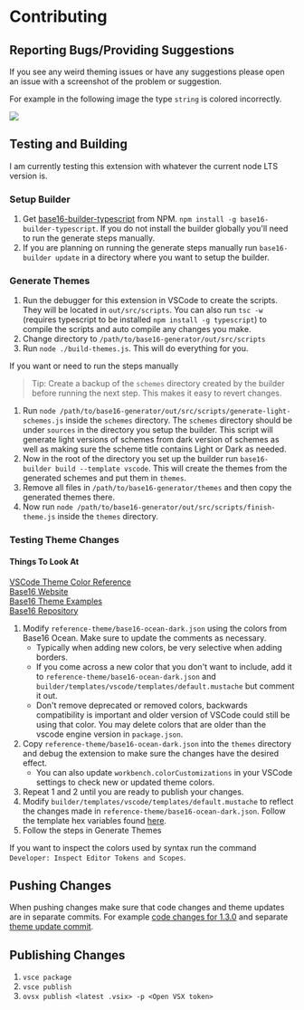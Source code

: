# Contributing

## Reporting Bugs/Providing Suggestions

If you see any weird theming issues or have any suggestions please open an issue with a screenshot of the problem or suggestion.

For example in the following image the type `string` is colored incorrectly.

![](images/reporting_issues.png)

## Testing and Building

I am currently testing this extension with whatever the current node LTS version is.

### Setup Builder

1. Get [base16-builder-typescript](https://github.com/golf1052/base16-builder-typescript) from NPM. `npm install -g base16-builder-typescript`. If you do not install the builder globally you'll need to run the generate steps manually.
2. If you are planning on running the generate steps manually run `base16-builder update` in a directory where you want to setup the builder.

### Generate Themes

1. Run the debugger for this extension in VSCode to create the scripts. They will be located in `out/src/scripts`. You can also run `tsc -w` (requires typescript to be installed `npm install -g typescript`) to compile the scripts and auto compile any changes you make.
2. Change directory to `/path/to/base16-generator/out/src/scripts`
2. Run `node ./build-themes.js`. This will do everything for you.

If you want or need to run the steps manually

> Tip: Create a backup of the `schemes` directory created by the builder before running the next step. This makes it easy to revert changes. 

1. Run `node /path/to/base16-generator/out/src/scripts/generate-light-schemes.js` inside the `schemes` directory. The `schemes` directory should be under `sources` in the directory you setup the builder. This script will generate light versions of schemes from dark version of schemes as well as making sure the scheme title contains Light or Dark as needed.
3. Now in the root of the directory you set up the builder run `base16-builder build --template vscode`. This will create the themes from the generated schemes and put them in `themes`.
4. Remove all files in `/path/to/base16-generator/themes` and then copy the generated themes there.
5. Now run `node /path/to/base16-generator/out/src/scripts/finish-theme.js` inside the `themes` directory.

### Testing Theme Changes

#### Things To Look At

[VSCode Theme Color Reference](https://code.visualstudio.com/docs/getstarted/theme-color-reference)  
[Base16 Website](http://chriskempson.com/projects/base16/)  
[Base16 Theme Examples](https://golf1052.github.io/base16/)  
[Base16 Repository](https://github.com/chriskempson/base16)  

1. Modify `reference-theme/base16-ocean-dark.json` using the colors from Base16 Ocean. Make sure to update the comments as necessary.
    - Typically when adding new colors, be very selective when adding borders.
    - If you come across a new color that you don't want to include, add it to `reference-theme/base16-ocean-dark.json` and `builder/templates/vscode/templates/default.mustache` but comment it out.
    - Don't remove deprecated or removed colors, backwards compatibility is important and older version of VSCode could still be using that color. You may delete colors that are older than the vscode engine version in `package.json`.
2. Copy `reference-theme/base16-ocean-dark.json` into the `themes` directory and debug the extension to make sure the changes have the desired effect.
    - You can also update `workbench.colorCustomizations` in your VSCode settings to check new or updated theme colors.
3. Repeat 1 and 2 until you are ready to publish your changes.
4. Modify `builder/templates/vscode/templates/default.mustache` to reflect the changes made in `reference-theme/base16-ocean-dark.json`. Follow the template hex variables found [here](https://github.com/chriskempson/base16/blob/main/builder.md#template-tags).
5. Follow the steps in Generate Themes

If you want to inspect the colors used by syntax run the command `Developer: Inspect Editor Tokens and Scopes`.

## Pushing Changes

When pushing changes make sure that code changes and theme updates are in separate commits. For example [code changes for 1.3.0](https://github.com/golf1052/base16-generator/commit/4eab7a3b13ad951adf1984f1827a7f58480cd208) and separate [theme update commit](https://github.com/golf1052/base16-generator/commit/a331be7eb4b45bc980ebdf7058c59c09b393b12a).

## Publishing Changes

1. `vsce package`
2. `vsce publish`
3. `ovsx publish <latest .vsix> -p <Open VSX token>`
